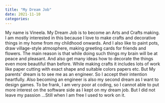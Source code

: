 ```yaml
---
title: "My Dream Job"
date: 2021-11-10
categories:
---
```



My name is Vineela. My Dream Job is to become an Arts and Crafts making. I am mostly interested in this because I love to make crafts and decorative things in my home from my childhood onwards. And I also like to paint pots, draw village-style atmosphere, making greeting cards for friends and flowers. The main reason is that while doing such things my brain will be at peace and pleasant. And also get many ideas how to decorate the things even more beautiful than before. While making crafts it includes lots of work like paper cutting with exact shape and suitable colors papers etc. 
But My parents' dream is to see me as an engineer. So I accept their intention heartfully. Also becoming an engineer is also my second dream as I want to design games. To be frank, I am very poor at coding, so I cannot able to put more interest on the software side as I kept on my dream job. But I did not leave my passion ...Still when I am free I used to work on it.